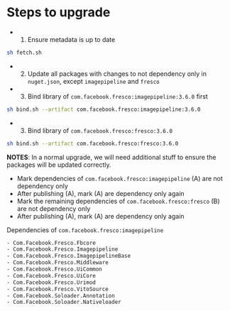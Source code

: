 # Steps to upgrade
- 1. Ensure metadata is up to date 

```bash
sh fetch.sh
```

- 2. Update all packages with changes to not dependency only in `nuget.json`, except `imagepipeline` and `fresco`

- 3. Bind library of `com.facebook.fresco:imagepipeline:3.6.0` first 

```bash
sh bind.sh --artifact com.facebook.fresco:imagepipeline:3.6.0
```

- 3. Bind library of `com.facebook.fresco:fresco:3.6.0`

```bash
sh bind.sh --artifact com.facebook.fresco:fresco:3.6.0
```

**NOTES**: In a normal upgrade, we will need additional stuff to ensure the packages will be updated correctly.

- Mark dependencies of `com.facebook.fresco:imagepipeline` (A) are not dependency only
- After publishing (A), mark (A) are dependency only again
- Mark the remaining dependencies of `com.facebook.fresco:fresco` (B) are not dependency only
- After publishing (A), mark (A) are dependency only again

Dependencies of `com.facebook.fresco:imagepipeline`

```txt
- Com.Facebook.Fresco.Fbcore
- Com.Facebook.Fresco.Imagepipeline
- Com.Facebook.Fresco.ImagepipelineBase
- Com.Facebook.Fresco.Middleware
- Com.Facebook.Fresco.UiCommon
- Com.Facebook.Fresco.UiCore
- Com.Facebook.Fresco.Urimod
- Com.Facebook.Fresco.VitoSource
- Com.Facebook.Soloader.Annotation
- Com.Facebook.Soloader.Nativeloader
```